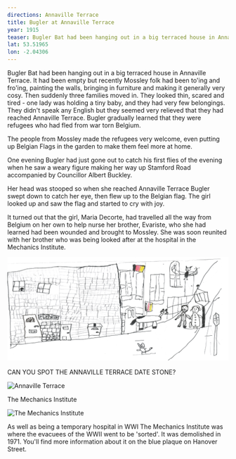 ```yaml
---
directions: Annaville Terrace
title: Bugler at Annaville Terrace
year: 1915
teaser: Bugler Bat had been hanging out in a big terraced house in Annaville Terrace. 
lat: 53.51965
lon: -2.04306
---
```

Bugler Bat had been hanging out in a big terraced house in Annaville Terrace. It had been empty but recently Mossley folk had been to'ing and fro'ing, painting the walls, bringing in furniture and making it generally very cosy. Then suddenly three families moved in. They looked thin, scared and tired - one lady was holding a tiny baby, and they had very few belongings. They didn't speak any English but they seemed very relieved that they had reached Annaville Terrace. Bugler gradually learned that they were refugees who had fled from war torn Belgium.

The people from Mossley made the refugees very welcome, even putting up Belgian Flags in the garden to make them feel more at home.

One evening Bugler had just gone out to catch his first flies of the evening when he saw a weary figure making her way up Stamford Road accompanied by Councillor Albert Buckley.

Her head was stooped so when she reached Annaville Terrace Bugler swept down to catch her eye, then flew up to the Belgian flag. The girl looked up and saw the flag and started to cry with joy.

It turned out that the girl, Maria Decorte, had travelled all the way from Belgium on her own to help nurse her brother, Evariste, who she had learned had been wounded and brought to Mossley. She was soon reunited with her brother who was being looked after at the hospital in the Mechanics Institute.

![Bugler Bat at Annaville Terrace](/images/stops/bat/Trail_Bat_6.png)

CAN YOU SPOT THE ANNAVILLE TERRACE DATE STONE?

![Annaville Terrace]()

The Mechanics Institute

![The Mechanics Institute]()

As well as being a temporary hospital in WWI The Mechanics Institute was where the evacuees of the WWII went to be 'sorted'. It was demolished in 1971. You'll find more information about it on the blue plaque on Hanover Street.
